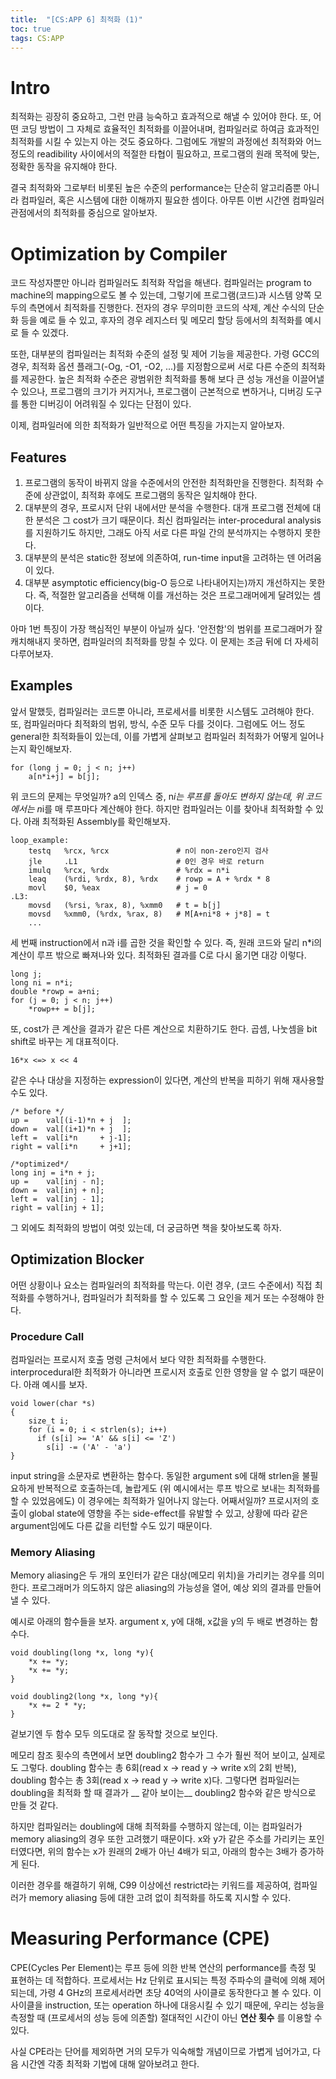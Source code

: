 ```yaml
---
title:  "[CS:APP 6] 최적화 (1)"
toc: true
tags: CS:APP
---
```


# Intro
최적화는 굉장히 중요하고, 그런 만큼 능숙하고 효과적으로 해낼 수 있어야 한다. 또, 어떤 코딩 방법이 그 자체로 효율적인 최적화를 이끌어내며, 컴파일러로 하여금 효과적인 최적화를 시킬 수 있는지 아는 것도 중요하다. 그럼에도 개발의 과정에선 최적화와 어느 정도의 readibility 사이에서의 적절한 타협이 필요하고, 프로그램의 원래 목적에 맞는, 정확한 동작을 유지해야 한다. 

결국 최적화와 그로부터 비롯된 높은 수준의 performance는 단순히 알고리즘뿐 아니라 컴파일러, 혹은 시스템에 대한 이해까지 필요한 셈이다. 아무튼 이번 시간엔 컴파일러 관점에서의 최적화를 중심으로 알아보자.


# Optimization by Compiler
코드 작성자뿐만 아니라 컴파일러도 최적화 작업을 해낸다. 컴파일러는 program to machine의 mapping으로도 볼 수 있는데, 그렇기에 프로그램(코드)과 시스템 양쪽 모두의 측면에서 최적화를 진행한다. 전자의 경우 무의미한 코드의 삭제, 계산 수식의 단순화 등을 예로 들 수 있고, 후자의 경우 레지스터 및 메모리 할당 등에서의 최적화를 예시로 들 수 있겠다.

또한, 대부분의 컴파일러는 최적화 수준의 설정 및 제어 기능을 제공한다. 가령 GCC의 경우, 최적화 옵션 플래그(-Og, -O1, -O2, ...)를 지정함으로써 서로 다른 수준의 최적화를 제공한다. 높은 최적화 수준은 광범위한 최적화를 통해 보다 큰 성능 개선을 이끌어낼 수 있으나, 프로그램의 크기가 커지거나, 프로그램이 근본적으로 변하거나, 디버깅 도구를 통한 디버깅이 어려워질 수 있다는 단점이 있다. 

이제, 컴파일러에 의한 최적화가 일반적으로 어떤 특징을 가지는지 알아보자.

## Features

1. 프로그램의 동작이 바뀌지 않을 수준에서의 안전한 최적화만을 진행한다. 최적화 수준에 상관없이, 최적화 후에도 프로그램의 동작은 일치해야 한다.
2. 대부분의 경우, 프로시저 단위 내에서만 분석을 수행한다. 대개 프로그램 전체에 대한 분석은 그 cost가 크기 때문이다. 최신 컴파일러는 inter-procedural analysis를 지원하기도 하지만, 그래도 아직 서로 다른 파일 간의 분석까지는 수행하지 못한다.
3. 대부분의 분석은 static한 정보에 의존하여, run-time input을 고려하는 덴 어려움이 있다.
4. 대부분 asymptotic efficiency(big-O 등으로 나타내어지는)까지 개선하지는 못한다. 즉, 적절한 알고리즘을 선택해 이를 개선하는 것은 프로그래머에게 달려있는 셈이다.

아마 1번 특징이 가장 핵심적인 부분이 아닐까 싶다. '안전함'의 범위를 프로그래머가 잘 캐치해내지 못하면, 컴파일러의 최적화를 망칠 수 있다. 이 문제는 조금 뒤에 더 자세히 다루어보자.

## Examples
앞서 말했듯, 컴파일러는 코드뿐 아니라, 프로세서를 비롯한 시스템도 고려해야 한다. 또, 컴파일러마다 최적화의 범위, 방식, 수준 모두 다를 것이다. 그럼에도 어느 정도 general한 최적화들이 있는데, 이를 가볍게 살펴보고 컴파일러 최적화가 어떻게 일어나는지 확인해보자.

    for (long j = 0; j < n; j++)
        a[n*i+j] = b[j];

위 코드의 문제는 무엇일까? a의 인덱스 중, n*i는 루프를 돌아도 변하지 않는데, 위 코드에서는 n*i를 매 루프마다 계산해야 한다. 하지만 컴파일러는 이를 찾아내 최적화할 수 있다. 아래 최적화된 Assembly를 확인해보자.

    loop_example:
        testq   %rcx, %rcx               # n이 non-zero인지 검사
        jle     .L1                      # 0인 경우 바로 return
        imulq   %rcx, %rdx               # %rdx = n*i
        leaq    (%rdi, %rdx, 8), %rdx    # rowp = A + %rdx * 8
        movl    $0, %eax                 # j = 0
    .L3:
        movsd   (%rsi, %rax, 8), %xmm0   # t = b[j]
        movsd   %xmm0, (%rdx, %rax, 8)   # M[A+ni*8 + j*8] = t
        ...

세 번째 instruction에서 n과 i를 곱한 것을 확인할 수 있다. 즉, 원래 코드와 달리 n\*i의 계산이 루프 밖으로 빠져나와 있다. 최적화된 결과를 C로 다시 옮기면 대강 이렇다.

    long j;
    long ni = n*i;
    double *rowp = a+ni;
    for (j = 0; j < n; j++)
        *rowp++ = b[j];

또, cost가 큰 계산을 결과가 같은 다른 계산으로 치환하기도 한다. 곱셈, 나눗셈을 bit shift로 바꾸는 게 대표적이다.

    16*x <=> x << 4
    
같은 수나 대상을 지정하는 expression이 있다면, 계산의 반복을 피하기 위해 재사용할 수도 있다.

    /* before */
    up =    val[(i-1)*n + j  ];
    down =  val[(i+1)*n + j  ];
    left =  val[i*n     + j-1];
    right = val[i*n     + j+1]; 
    
    /*optimized*/
    long inj = i*n + j;
    up =    val[inj - n];
    down =  val[inj + n];
    left =  val[inj - 1];
    right = val[inj + 1];

그 외에도 최적화의 방법이 여럿 있는데, 더 궁금하면 책을 찾아보도록 하자.

## Optimization Blocker
어떤 상황이나 요소는 컴파일러의 최적화를 막는다. 이런 경우, (코드 수준에서) 직접 최적화를 수행하거나, 컴파일러가 최적화를 할 수 있도록 그 요인을 제거 또는 수정해야 한다.

### Procedure Call
컴파일러는 프로시저 호출 명령 근처에서 보다 약한 최적화를 수행한다. interprocedural한 최적화가 아니라면 프로시저 호출로 인한 영향을 알 수 없기 때문이다. 아래 예시를 보자.
    
    void lower(char *s)
    {
        size_t i;
        for (i = 0; i < strlen(s); i++)
          if (s[i] >= 'A' && s[i] <= 'Z')
            s[i] -= ('A' - 'a')
    }
    
input string을 소문자로 변환하는 함수다. 동일한 argument s에 대해 strlen을 불필요하게 반복적으로 호출하는데, 놀랍게도 (위 예시에서는 루프 밖으로 보내는 최적화를 할 수 있었음에도) 이 경우에는 최적화가 일어나지 않는다. 어째서일까? 프로시저의 호출이 global state에 영향을 주는 side-effect를 유발할 수 있고, 상황에 따라 같은 argument임에도 다른 값을 리턴할 수도 있기 때문이다. 

### Memory Aliasing
Memory aliasing은 두 개의 포인터가 같은 대상(메모리 위치)을 가리키는 경우를 의미한다. 프로그래머가 의도하지 않은 aliasing의 가능성을 열어, 예상 외의 결과를 만들어낼 수 있다.

예시로 아래의 함수들을 보자. argument x, y에 대해, x값을 y의 두 배로 변경하는 함수다.

    void doubling(long *x, long *y){
        *x += *y;
        *x += *y;
    }

    void doubling2(long *x, long *y){
        *x += 2 * *y;
    }
    
겉보기엔 두 함수 모두 의도대로 잘 동작할 것으로 보인다.

메모리 참조 횟수의 측면에서 보면 doubling2 함수가 그 수가 훨씬 적어 보이고, 실제로도 그렇다. doubling 함수는 총 6회(read x -> read y -> write x의 2회 반복), doubling 함수는 총 3회(read x -> read y -> write x)다. 그렇다면 컴파일러는 doubling을 최적화 할 때 결과가 __ 같아 보이는__ doubling2 함수와 같은 방식으로 만들 것 같다. 

하지만 컴파일러는 doubling에 대해 최적화를 수행하지 않는데, 이는 컴파일러가 memory aliasing의 경우 또한 고려했기 때문이다. x와 y가 같은 주소를 가리키는 포인터였다면, 위의 함수는 x가 원래의 2배가 아닌 4배가 되고, 아래의 함수는 3배가 증가하게 된다. 

이러한 경우를 해결하기 위해, C99 이상에선 restrict라는 키워드를 제공하여, 컴파일러가 memory aliasing 등에 대한 고려 없이 최적화를 하도록 지시할 수 있다. 


# Measuring Performance (CPE)
CPE(Cycles Per Element)는 루프 등에 의한 반복 연산의 performance를 측정 및 표현하는 데 적합하다. 프로세서는 Hz 단위로 표시되는 특정 주파수의 클럭에 의해 제어되는데, 가령 4 GHz의 프로세서라면 초당 40억의 사이클로 동작한다고 볼 수 있다. 이 사이클을 instruction, 또는 operation 하나에 대응시킬 수 있기 때문에, 우리는 성능을 측정할 때 (프로세서의 성능 등에 의존할) 절대적인 시간이 아닌 __연산 횟수__ 를 이용할 수 있다. 

사실 CPE라는 단어를 제외하면 거의 모두가 익숙해할 개념이므로 가볍게 넘어가고, 다음 시간엔 각종 최적화 기법에 대해 알아보려고 한다.
